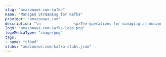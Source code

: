 ```yaml
---
slug: "amazonaws-com-kafka"
name: "Managed Streaming for Kafka"
provider: "amazonaws.com"
description: "\n               <p>The operations for managing an Amazon MSK cluster.</p>"
logo: "amazonaws.com-kafka-logo.png"
logoMediaType: "image/png"
tags:
- name: "cloud"
stubs: "amazonaws.com-kafka-stubs.json"
---
```

